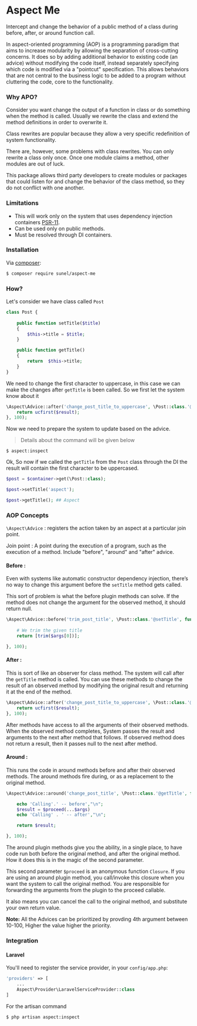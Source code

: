 # Aspect Me


Intercept and change the behavior of a public method of a class during before, after, or around function call.

In aspect-oriented programming (AOP) is a programming paradigm that aims to increase modularity by allowing the separation of cross-cutting concerns. It does so by adding additional behavior to existing code (an advice) without modifying the code itself, instead separately specifying which code is modified via a "pointcut" specification. This allows behaviors that are not central to the business logic to be added to a program without cluttering the code, core to the functionality.


### Why APO?

Consider you want change the output of a function in class or do something when the method is called. Usually we rewrite the class and extend the method definitions in order to overwrite it.

Class rewrites are popular because they allow a very specific redefinition of system functionality.

There are, however, some problems with class rewrites. You can only rewrite a class only once. Once one module claims a method, other modules are out of luck.

This package allows third party developers to create modules or packages that could listen for and change the behavior of the class method, so they do not conflict with one another.

### Limitations

- This will work only on the system that uses dependency injection containers [PSR-11](https://github.com/php-fig/fig-standards/blob/master/accepted/PSR-11-container.md).
- Can be used only on public methods.
- Must be resolved through DI containers.

### Installation

Via [composer](http://getcomposer.org):

```bash
$ composer require sunel/aspect-me
```


### How?

Let's consider we have class called ```Post```

```php
class Post {
	
    public function setTitle($title)
    {
    	$this->title = $title;
    }

	public function getTitle()
    {
    	return  $this->title;
    }
}
```


We need to change the first character to uppercase, in this case we can make the changes after ```getTitle``` is been called. So we first let the system know about it

```php
\Aspect\Advice::after('change_post_title_to_uppercase', \Post::class.'@getTitle', function(\Post $subject,  $result, ...$args) {
    return ucfirst($result);
}, 100);
```

Now we need to prepare the system to update based on the advice.

> Details about the command will be given below

```shell
$ aspect:inspect
```


Ok, So now if we called the  ```getTitle``` from the  ```Post``` class through the DI the result will contain  the first character to be uppercased.

```php
$post = $container->get(\Post::class);

$post->setTitle('aspect');

$post->getTitle(); ## Aspect

```


### AOP Concepts

```\Aspect\Advice``` : registers the action taken by an aspect at a particular join point.

Join point : A point during the execution of a program, such as the execution of a method. Include "before", "around" and "after" advice.

#### Before : 

Even with systems like automatic constructor dependency injection, there’s no way to change this argument before the ```setTitle``` method gets called.

This sort of problem is what the before plugin methods can solve. If the method does not change the argument for the observed method, it should return null.

```php
\Aspect\Advice::before('trim_post_title', \Post::class.'@setTitle', function(\Post $subject, ...$args) {
	
	# We trim the given title
    return [trim($args[0])];

}, 100);
```

#### After : 

This is sort of like an observer for class method. The system will call after the ```getTitle``` method is called. You can use these methods to change the result of an observed method by modifying the original result and returning it at the end of the method.

```php
\Aspect\Advice::after('change_post_title_to_uppercase', \Post::class.'@getTitle', function(\Post $subject,  $result, ...$args) {
    return ucfirst($result);
}, 100);
```

After methods have access to all the arguments of their observed methods. When the observed method completes, System passes the result and arguments to the next after method that follows. If observed method does not return a result, then it passes null to the next after method.


#### Around : 

This runs the code in around methods before and after their observed methods. The around methods fire during, or as a replacement to the original method.

```php
\Aspect\Advice::around('change_post_title', \Post::class.'@getTitle', function(\Post $subject,  callable $proceed, ...$args) {

	echo 'Calling'.' -- before',"\n";
    $result = $proceed(...$args)
    echo 'Calling' . ' -- after',"\n";

    return $result;

}, 100);
```

The around plugin methods give you the ability, in a single place, to have code run both before the original method, and after the original method. How it does this is in the magic of the second parameter.

This second parameter ```$proceed``` is an anonymous function ```Closure```. If you are using an around plugin method, you call/invoke this closure when you want the system to call the original method. You are responsible for forwarding the arguments from the plugin to the proceed callable.

It also means you can cancel the call to the original method, and substitute your own return value.


**Note:** All the Advices can be prioritized by provding 4th argument between 10-100, Higher the value higher the priority.


### Integration

#### Laravel

You'll need to register the service provider, in your `config/app.php`:

```php
'providers' => [
	...
	Aspect\Provider\LaravelServiceProvider::class
]
```

For the artisan command 

```bash
$ php artisan aspect:inspect
```






